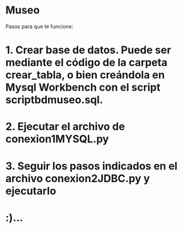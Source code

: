 # Museo
Pasos para que te funcione:
# 1. Crear base de datos. Puede ser mediante el código de la carpeta crear_tabla, o bien creándola en Mysql Workbench con el script scriptbdmuseo.sql.

# 2. Ejecutar el archivo de conexion1MYSQL.py

# 3. Seguir los pasos indicados en el archivo conexion2JDBC.py y ejecutarlo

# :)...
